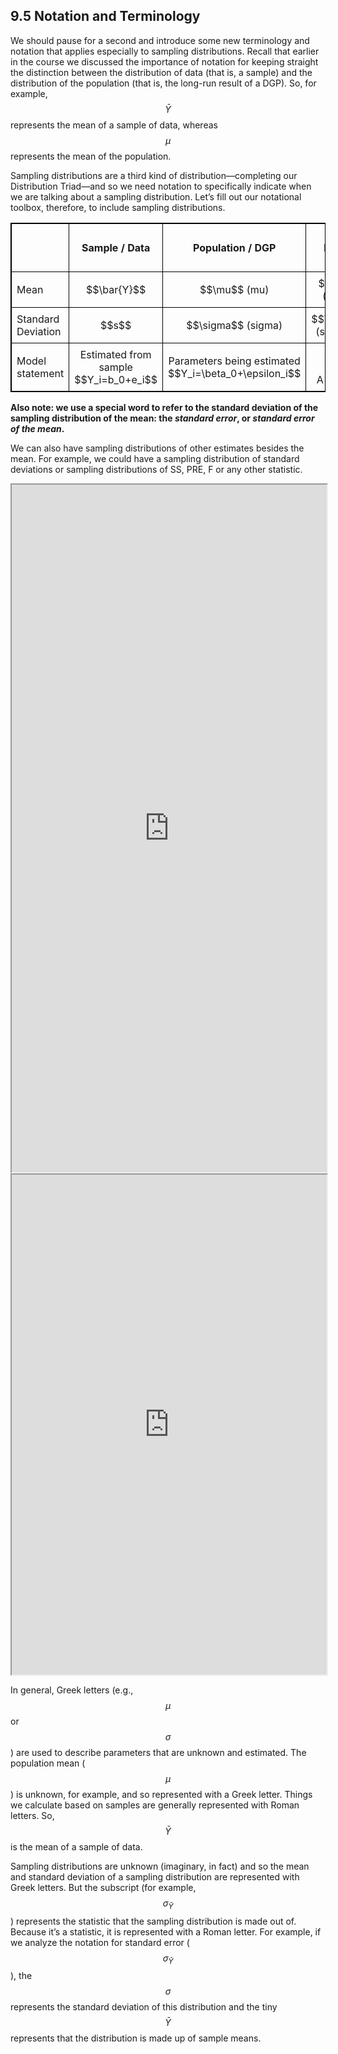 ## 9.5 Notation and Terminology

We should pause for a second and introduce some new terminology and notation that applies especially to sampling distributions. Recall that earlier in the course we discussed the importance of notation for keeping straight the distinction between the distribution of data (that is, a sample) and the distribution of the population (that is, the long-run result of a DGP). So, for example, $$\bar{Y}$$ represents the mean of a sample of data, whereas $$\mu$$ represents the mean of the population.

Sampling distributions are a third kind of distribution—completing our Distribution Triad—and so we need notation to specifically indicate when we are talking about a sampling distribution. Let’s fill out our notational toolbox, therefore, to include sampling distributions. 

<style>
    table.table--outlined { border: 1px solid black;  border-collapse: collapse; margin-left: auto; margin-right: auto;  }
    table.table--outlined th, table.table--outlined td  { border: 1px solid black; padding: .5em; }
</style>
<table class="table--outlined">
    <thead>
        <tr>
            <th></th>
            <th>Sample / Data</th>
            <th>Population / DGP</th>
            <th>Sampling Distribution of Means</th>
    </thead>
    <tbody>
        <tr>
            <td>Mean</td>
            <td align="center">$$\bar{Y}$$</td>
            <td align="center">$$\mu$$ (mu)</td>
            <td align="center">$$\mu_\bar{Y}$$ (mu sub y-bar)</td>
        </tr>
        <tr>
            <td>Standard Deviation</td>
            <td align="center">$$s$$</td>
            <td align="center">$$\sigma$$ (sigma)</td>
            <td align="center">$$\sigma_\bar{Y}$$ (sigma sub y-bar)</td>
        </tr>
        <tr>
            <td>Model statement</td>
            <td align="center">Estimated from sample<br>$$Y_i=b_0+e_i$$</td>
            <td align="center">Parameters being estimated<br>$$Y_i=\beta_0+\epsilon_i$$</td>
            <td align="center">Distribution of estimates<br>A lot of $$b_0$$s</td>
        </tr>
    </tbody>
</table>

**Also note: we use a special word to refer to the standard deviation of the sampling distribution of the mean: the *_standard error_*, or *_standard error of the mean_*.**

We can also have sampling distributions of other estimates besides the mean. For example, we could have a sampling distribution of standard deviations or sampling distributions of SS, PRE, F or any other statistic. 

<iframe data-type="learnosity" id="Ch9_Notation_1"  src="https://coursekata.org/learnosity/preview/Ch9_Notation_1" width="100%" height="1100"></iframe>

<iframe data-type="learnosity" id="Ch9_Notation_2"  src="https://coursekata.org/learnosity/preview/Ch9_Notation_2" width="100%" height="800"></iframe>

In general, Greek letters (e.g., $$\mu$$ or $$\sigma$$) are used to describe parameters that are unknown and estimated. The population mean ($$\mu$$) is unknown, for example, and so represented with a Greek letter. Things we calculate based on samples are generally represented with Roman letters. So, $$\bar{Y}$$ is the mean of a sample of data. 

Sampling distributions are unknown (imaginary, in fact) and so the mean and standard deviation of a sampling distribution are represented with Greek letters. But the subscript (for example,  $${\sigma_{\bar{Y}}}$$) represents the statistic that the sampling distribution is made out of. Because it’s a statistic, it is represented with a Roman letter. For example, if we analyze the notation for standard error ($${\sigma_{\bar{Y}}}$$), the $$\sigma$$ represents the standard deviation of this distribution and the tiny $$\bar{Y}$$ represents that the distribution is made up of sample means. 